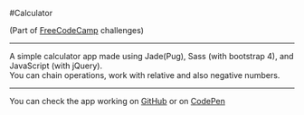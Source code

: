 #Calculator

(Part of [FreeCodeCamp](http://www.freecodecamp.com/) challenges)

***

A simple calculator app made using Jade(Pug), Sass (with bootstrap 4), and JavaScript (with jQuery). <br>
You can chain operations, work with relative and also negative numbers.

***
You can check the app working on [GitHub](https://fabiendeborde.github.io/Calculator/) or on [CodePen](https://codepen.io/fabien_d/full/zdEoqJ/)
